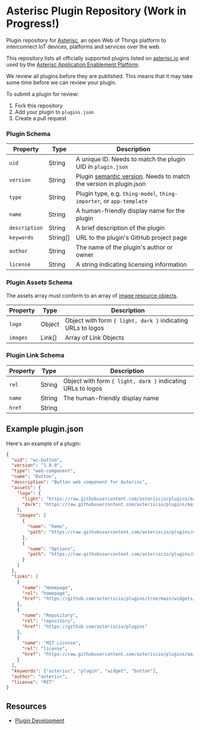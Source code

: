 # Asterisc Plugin Repository (Work in Progress!)

Plugin repository for [Asterisc](https://app.asterisc.io), an open Web of Things platform to interconnect IoT devices, platforms and services over the web.

This repository lists all officially supported plugins listed on [asterisc.io](https://asterisc.io/plugins) and used by the [Asterisc Application Enablement Platform](https://app.asterisc.io).

We review all plugins before they are published. This means that it may take some time before we can review your plugin.

To submit a plugin for review:

1. Fork this repository
2. Add your plugin to `plugins.json`
3. Create a pull request

### Plugin Schema

| Property      | Type     | Description                                                                               |
| ------------- | -------- | ----------------------------------------------------------------------------------------- |
| `uid`         | String   | A unique ID. Needs to match the plugin UID in `plugin.json`                               |
| `version`     | String   | Plugin [semantic version](https://semver.org/). Needs to match the version in plugin.json |
| `type`        | String   | Plugin type, e.g. `thing-model`, `thing-importer`, or `app-template`                      |
| `name`        | String   | A human-friendly display name for the plugin                                              |
| `description` | String   | A brief description of the plugin                                                         |
| `keywords`    | String[] | URL to the plugin's GitHub project page                                                   |
| `author`      | String   | The name of the plugin's author or owner                                                  |
| `license`     | String   | A string indicating licensing information                                                 |

### Plugin Assets Schema

The assets array must conform to an array of [image resource objects](https://www.w3.org/TR/image-resource/).

| Property | Type   | Description                                                 |
| -------- | ------ | ----------------------------------------------------------- |
| `logo`   | Object | Object with form `{ light, dark }` indicating URLs to logos |
| `images` | Link[] | Array of Link Objects                                       |

### Plugin Link Schema

| Property | Type   | Description                                                 |
| -------- | ------ | ----------------------------------------------------------- |
| `rel`    | String | Object with form `{ light, dark }` indicating URLs to logos |
| `name`   | String | The human-friendly display name                             |
| `href`   | String |                                                             |

## Example plugin.json

Here's an example of a plugin:

```json
{
  "uid": "wc-button",
  "version": "1.0.0",
  "type": "web-component",
  "name": "Button",
  "description": "Button web component for Asterisc",
  "assets": {
    "logo": {
      "light": "https://raw.githubusercontent.com/asteriscio/plugins/main/web-components/wc-button/src/assets/images/logo-light.png",
      "dark": "https://raw.githubusercontent.com/asteriscio/plugins/main/web-components/wc-button/src/assets/images/logo-dark.png"
    },
    "images": [
      {
        "name": "Demo",
        "path": "https://raw.githubusercontent.com/asteriscio/plugins/main/web-components/wc-button/src/assets/images/screenshot.png"
      },
      {
        "name": "Options",
        "path": "https://raw.githubusercontent.com/asteriscio/plugins/main/web-components/wc-button/src/assets/images/options.png"
      }
    ]
  },
  "links": [
    {
      "name": "Homepage",
      "rel": "homepage",
      "href": "https://github.com/asteriscio/plugins/tree/main/widgets/button"
    },
    {
      "name": "Repository",
      "rel": "repository",
      "href": "https://github.com/asteriscio/plugins"
    },
    {
      "name": "MIT License",
      "rel": "license",
      "href": "https://raw.githubusercontent.com/asteriscio/plugins/main/web-components/wc-button/LICENSE"
    }
  ],
  "keywords": ["asterisc", "plugin", "widget", "button"],
  "author": "asterisc",
  "license": "MIT"
}
```

## Resources

- [Plugin Development](https://asterisc.io/docs)

